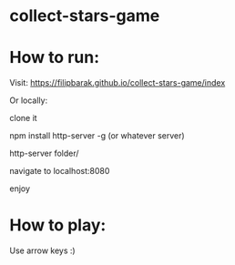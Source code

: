 # collect-stars-game


# How to run:

Visit: https://filipbarak.github.io/collect-stars-game/index

Or locally:

clone it

npm install http-server -g (or whatever server)

http-server folder/

navigate to localhost:8080

enjoy

# How to play:

Use arrow keys :)
